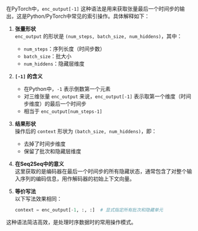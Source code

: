 在PyTorch中，`enc_output[-1]` 这种语法是用来获取张量最后一个时间步的输出，这是Python/PyTorch中常见的索引操作。具体解释如下：

1.  **张量形状**\
    `enc_output` 的形状是 `(num_steps, batch_size, num_hiddens)`，其中：
    *   `num_steps`：序列长度（时间步数）
    *   `batch_size`：批大小
    *   `num_hiddens`：隐藏层维度

2.  **`[-1]` 的含义**
    *   在Python中，`-1` 表示倒数第一个元素
    *   对三维张量 `enc_output` 来说，`enc_output[-1]` 表示取第一个维度（时间步维度）的最后一个时间步
    *   相当于 `enc_output[num_steps-1]`

3.  **结果形状**\
    操作后的 `context` 形状为 `(batch_size, num_hiddens)`，即：
    *   去掉了时间步维度
    *   保留了批次和隐藏层维度

4.  **在Seq2Seq中的意义**\
    这里获取的是编码器在最后一个时间步的所有隐藏状态，通常包含了对整个输入序列的编码信息，用作解码器的初始上下文向量。

5.  **等价写法**\
    以下写法效果相同：
    ```python
    context = enc_output[-1, :, :]  # 显式指定所有批次和隐藏单元
    ```

这种语法简洁高效，是处理时序数据时的常用操作模式。
